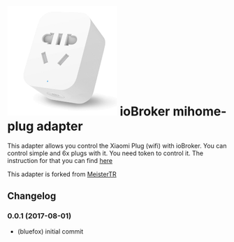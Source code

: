 ![Logo](admin/mihome-plug.png)
ioBroker mihome-plug adapter
=================

This adapter allows you control the Xiaomi Plug (wifi) with ioBroker.
You can control simple and 6x plugs with it. 
You need token to control it. The instruction for that you can find [here](https://github.com/ioBroker/ioBroker.mihome-vacuum#configuration)

This adapter is forked from [MeisterTR](https://github.com/MeisterTR/iobroker.mihome-lamp)

## Changelog

### 0.0.1 (2017-08-01)
* (bluefox) initial commit
